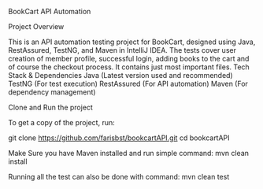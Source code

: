 BookCart API Automation



Project Overview


This is an API automation testing project for BookCart, designed using Java, RestAssured, TestNG, and Maven in IntelliJ IDEA. The tests cover user creation of member profile, successful login, adding books to the cart and of course the checkout process. It contains just most important files.
Tech Stack & Dependencies
Java (Latest version used and recommended)
TestNG (For test execution)
RestAssured (For API automation)
Maven (For dependency management)

Clone and Run the project 

To get a copy of the project, run:

git clone https://github.com/farisbst/bookcartAPI.git
cd bookcartAPI

Make Sure you have Maven installed and run simple command:
mvn clean install

Running all the test can also be done with command:
mvn clean test
